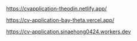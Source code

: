 https://cvapplication-theodin.netlify.app/

https://cv-application-bay-theta.vercel.app/

https://cv-application.sinaehong0424.workers.dev

